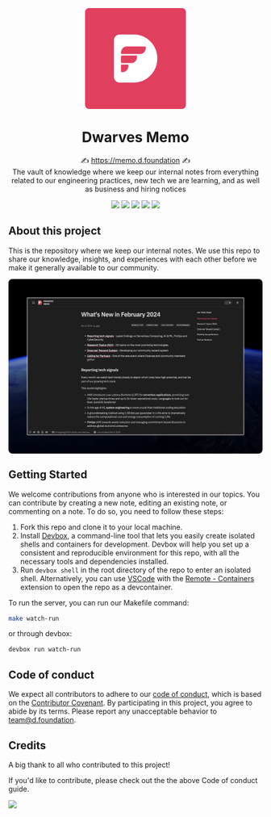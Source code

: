 <p align="center">
  <img src="./assets/img/LOGO.png" width="200px" align="center" style="border-radius: 8px;" />
  <h1 align="center">Dwarves Memo</h1>
  <p align="center">
    ✍ <a href="https://memo.d.foundation">https://memo.d.foundation</a> ✍
    <br/>
    The vault of knowledge where we keep our internal notes from everything related to our engineering practices, new tech we are learning, and as well as business and hiring notices
  </p>
</p>
<p align="center">
<a href="https://jetpack.io/devbox/docs/contributor-quickstart"><img src="https://www.jetpack.io/img/devbox/shield_galaxy.svg" /></a>
<a href="https://twitter.com/dwarvesf"><img src="https://img.shields.io/badge/dwarvesf-blue?logo=X"></a>
<a href="https://discord.com/invite/dwarvesv"><img src="https://img.shields.io/badge/Discord-dwarvesv-blue?logo=Discord"></a>
<a href="https://www.facebook.com/dwarvesf"><img src="https://img.shields.io/badge/Facebook-dwarvesf-blue?logo=Facebook"></a>
<a href="https://d.foundation"><img src="https://img.shields.io/badge/Website-orange"></a>
</p>

## About this project

This is the repository where we keep our internal notes. We use this repo to share our knowledge, insights, and experiences with each other before we make it generally available to our community.

<img src="./home.jpeg" align="center" style="border-radius: 8px;" />

## Getting Started

We welcome contributions from anyone who is interested in our topics. You can contribute by creating a new note, editing an existing note, or commenting on a note. To do so, you need to follow these steps:

1. Fork this repo and clone it to your local machine.
2. Install [Devbox](^9^), a command-line tool that lets you easily create isolated shells and containers for development. Devbox will help you set up a consistent and reproducible environment for this repo, with all the necessary tools and dependencies installed.
3. Run `devbox shell` in the root directory of the repo to enter an isolated shell. Alternatively, you can use [VSCode](https://code.visualstudio.com/) with the [Remote - Containers](https://marketplace.visualstudio.com/items?itemName=ms-vscode-remote.remote-containers) extension to open the repo as a devcontainer.

To run the server, you can run our Makefile command:

```sh
make watch-run
```

or through devbox:

```sh
devbox run watch-run
```

## Code of conduct

We expect all contributors to adhere to our [code of conduct](^15^), which is based on the [Contributor Covenant](https://www.contributor-covenant.org/). By participating in this project, you agree to abide by its terms. Please report any unacceptable behavior to [team@d.foundation](mailto:team@d.foundation).

## Credits

A big thank to all who contributed to this project!

If you'd like to contribute, please check out the the above Code of conduct guide.

<a href="https://github.com/dwarvesf/note.d.foundation/graphs/contributors">
<img src="https://contrib.rocks/image?repo=dwarvesf/note.d.foundation" />
</a>
